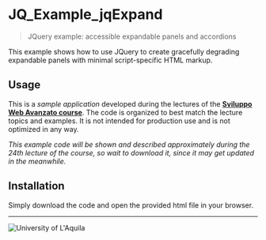 # JQ_Example_jqExpand
> JQuery example: accessible expandable panels and accordions

This example shows how to use JQuery to create gracefully degrading expandable panels with minimal script-specific HTML markup.

## Usage

This is a *sample application* developed during the lectures of the  [**Sviluppo Web Avanzato course**](https://people.disim.univaq.it/~dellapenna/content.php?page=students). The code is organized to best match the lecture topics and examples. It is not intended for production use and is not optimized in any way. 

*This example code will be shown and described approximately during the 24th lecture of the course, so wait to download it, since it may get updated in the meanwhile.*

## Installation

Simply download the code and open the provided html file in your browser.

 
---

![University of L'Aquila](https://www.disim.univaq.it/skins/aqua/img/logo2021-2.png)